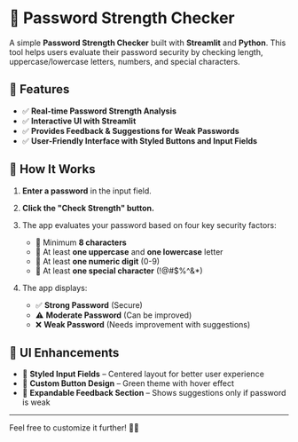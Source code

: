 # 🔐 Password Strength Checker

A simple **Password Strength Checker** built with **Streamlit** and **Python**. This tool helps users evaluate their password security by checking length, uppercase/lowercase letters, numbers, and special characters.

## 🚀 Features
- ✅ **Real-time Password Strength Analysis**  
- ✅ **Interactive UI with Streamlit**  
- ✅ **Provides Feedback & Suggestions for Weak Passwords**  
- ✅ **User-Friendly Interface with Styled Buttons and Input Fields**  

## 📌 How It Works
1. **Enter a password** in the input field.  
2. **Click the "Check Strength" button.**  
3. The app evaluates your password based on four key security factors:
   - 🔹 Minimum **8 characters**
   - 🔹 At least **one uppercase** and **one lowercase** letter  
   - 🔹 At least **one numeric digit** (0-9)  
   - 🔹 At least **one special character** (!@#$%^&*)  

4. The app displays:
   - ✅ **Strong Password** (Secure)  
   - ⚠️ **Moderate Password** (Can be improved)  
   - ❌ **Weak Password** (Needs improvement with suggestions)  

## 🎨 UI Enhancements
- 🎯 **Styled Input Fields** – Centered layout for better user experience  
- 🎯 **Custom Button Design** – Green theme with hover effect  
- 🎯 **Expandable Feedback Section** – Shows suggestions only if password is weak  

---

Feel free to customize it further! 🚀🔥  
